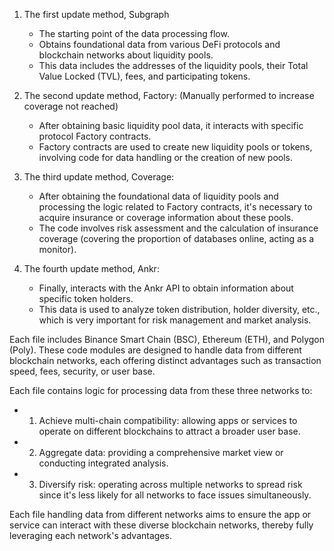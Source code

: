1. The first update method, Subgraph
    - The starting point of the data processing flow.
    - Obtains foundational data from various DeFi protocols and blockchain networks about liquidity pools.
    - This data includes the addresses of the liquidity pools, their Total Value Locked (TVL), fees, and participating tokens.

2. The second update method, Factory: (Manually performed to increase coverage not reached)
    - After obtaining basic liquidity pool data, it interacts with specific protocol Factory contracts.
    - Factory contracts are used to create new liquidity pools or tokens, involving code for data handling or the creation of new pools.

3. The third update method, Coverage:
    - After obtaining the foundational data of liquidity pools and processing the logic related to Factory contracts, it's necessary to acquire insurance or coverage information about these pools.
    - The code involves risk assessment and the calculation of insurance coverage (covering the proportion of databases online, acting as a monitor).

4. The fourth update method, Ankr:
    - Finally, interacts with the Ankr API to obtain information about specific token holders.
    - This data is used to analyze token distribution, holder diversity, etc., which is very important for risk management and market analysis.


Each file includes Binance Smart Chain (BSC), Ethereum (ETH), and Polygon (Poly). These code modules are designed to handle data from different blockchain networks, each offering distinct advantages such as transaction speed, fees, security, or user base.

Each file contains logic for processing data from these three networks to:
- 1. Achieve multi-chain compatibility: allowing apps or services to operate on different blockchains to attract a broader user base.

- 2. Aggregate data: providing a comprehensive market view or conducting integrated analysis.

- 3. Diversify risk: operating across multiple networks to spread risk since it's less likely for all networks to face issues simultaneously.

Each file handling data from different networks aims to ensure the app or service can interact with these diverse blockchain networks, thereby fully leveraging each network's advantages.
